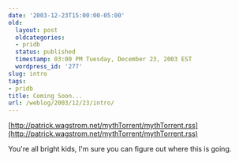 ```yaml
---
date: '2003-12-23T15:00:00-05:00'
old:
  layout: post
  oldcategories:
  - pridb
  status: published
  timestamp: 03:00 PM Tuesday, December 23, 2003 EST
  wordpress_id: '277'
slug: intro
tags:
- pridb
title: Coming Soon...
url: /weblog/2003/12/23/intro/
---
```


[http://patrick.wagstrom.net/mythTorrent/mythTorrent.rss](http://patrick.wagstrom.net/mythTorrent/mythTorrent.rss)

You're all bright kids, I'm sure you can figure out where this is going.

